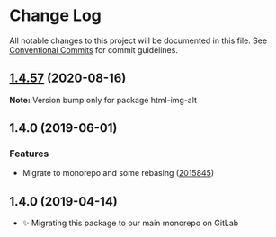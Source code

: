 # Change Log

All notable changes to this project will be documented in this file.
See [Conventional Commits](https://conventionalcommits.org) for commit guidelines.

## [1.4.57](https://gitlab.com/codsen/codsen/compare/html-img-alt@1.4.56...html-img-alt@1.4.57) (2020-08-16)

**Note:** Version bump only for package html-img-alt





## 1.4.0 (2019-06-01)

### Features

- Migrate to monorepo and some rebasing ([2015845](https://gitlab.com/codsen/codsen/commit/2015845))

## 1.4.0 (2019-04-14)

- ✨ Migrating this package to our main monorepo on GitLab
